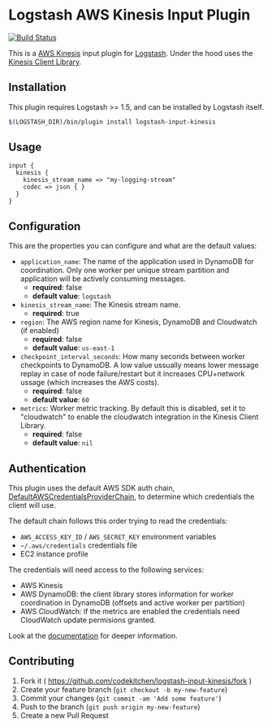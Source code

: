 # Logstash AWS Kinesis Input Plugin

[![Build Status](https://travis-ci.org/codekitchen/logstash-input-kinesis.svg)](https://travis-ci.org/codekitchen/logstash-input-kinesis)

This is a [AWS Kinesis](http://docs.aws.amazon.com/kinesis/latest/dev/introduction.html) input plugin for [Logstash](https://github.com/elasticsearch/logstash). Under the hood uses the [Kinesis Client Library](http://docs.aws.amazon.com/kinesis/latest/dev/kinesis-record-processor-implementation-app-java.html).

## Installation

This plugin requires Logstash >= 1.5, and can be installed by Logstash
itself.

```sh
$(LOGSTASH_DIR)/bin/plugin install logstash-input-kinesis
```

## Usage

```
input {
  kinesis {
    kinesis_stream_name => "my-logging-stream"
    codec => json { }
  }
}
```

## Configuration

This are the properties you can configure and what are the default values:

* `application_name`: The name of the application used in DynamoDB for coordination. Only one worker per unique stream partition and application will be actively consuming messages.
    * **required**: false
    * **default value**: `logstash`
* `kinesis_stream_name`: The Kinesis stream name.
    * **required**: true
* `region`: The AWS region name for Kinesis, DynamoDB and Cloudwatch (if enabled)
    * **required**: false
    * **default value**: `us-east-1`
* `checkpoint_interval_seconds`: How many seconds between worker checkpoints to DynamoDB. A low value ussually means lower message replay in case of node failure/restart but it increases CPU+network ussage (which increases the AWS costs).
    * **required**: false
    * **default value**: `60`
* `metrics`: Worker metric tracking. By default this is disabled, set it to "cloudwatch" to enable the cloudwatch integration in the Kinesis Client Library. 
    * **required**: false
    * **default value**: `nil`

## Authentication

This plugin uses the default AWS SDK auth chain, [DefaultAWSCredentialsProviderChain](https://docs.aws.amazon.com/AWSJavaSDK/latest/javadoc/com/amazonaws/auth/DefaultAWSCredentialsProviderChain.html), to determine which credentials the client will use.

The default chain follows this order trying to read the credentials:
 * `AWS_ACCESS_KEY_ID` / `AWS_SECRET_KEY` environment variables
 * `~/.aws/credentials` credentials file
 * EC2 instance profile

The credentials will need access to the following services:
* AWS Kinesis
* AWS DynamoDB: the client library stores information for worker coordination in DynamoDB (offsets and active worker per partition)
* AWS CloudWatch: if the metrics are enabled the credentials need CloudWatch update permisions granted.

Look at the [documentation](https://docs.aws.amazon.com/AWSJavaSDK/latest/javadoc/com/amazonaws/auth/DefaultAWSCredentialsProviderChain.html) for deeper information.

## Contributing

1. Fork it ( https://github.com/codekitchen/logstash-input-kinesis/fork )
2. Create your feature branch (`git checkout -b my-new-feature`)
3. Commit your changes (`git commit -am 'Add some feature'`)
4. Push to the branch (`git push origin my-new-feature`)
5. Create a new Pull Request
